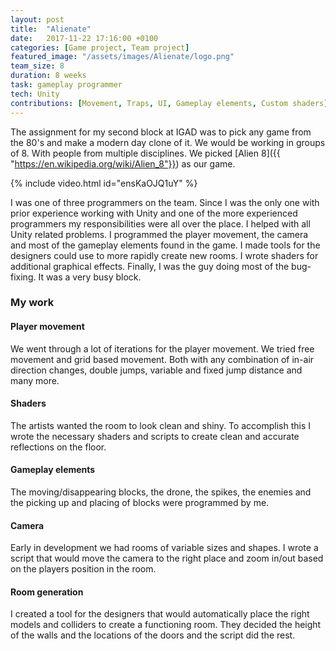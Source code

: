 ```yaml
---
layout: post
title:  "Alienate"
date:   2017-11-22 17:16:00 +0100
categories: [Game project, Team project]
featured_image: "/assets/images/Alienate/logo.png"
team_size: 8
duration: 8 weeks
task: gameplay programmer
tech: Unity
contributions: [Movement, Traps, UI, Gameplay elements, Custom shaders]
---
```


The assignment for my second block at IGAD was to pick any game from the 80's and make a modern day clone of it. We would be working in groups of 8. With people from multiple disciplines. We picked [Alien 8]({{ "https://en.wikipedia.org/wiki/Alien_8"}}) as our game.

<!--more-->

{% include video.html id="ensKaOJQ1uY" %}

I was one of three programmers on the team. Since I was the only one with prior experience working with Unity and one of the more experienced programmers my responsibilities were all over the place. I helped with all Unity related problems. I programmed the player movement, the camera and most of the gameplay elements found in the game. I made tools for the designers could use to more rapidly create new rooms. I wrote shaders for additional graphical effects. Finally, I was the guy doing most of the bug-fixing. It was a very busy block.
<h3>My work</h3>
<h4>Player movement</h4>
We went through a lot of iterations for the player movement. We tried free movement and grid based movement. Both with any combination of in-air direction changes, double jumps, variable and fixed jump distance and many more.
<h4>Shaders</h4>
The artists wanted the room to look clean and shiny. To accomplish this I wrote the necessary shaders and scripts to create clean and accurate reflections on the floor.
<h4>Gameplay elements</h4>
The moving/disappearing blocks, the drone, the spikes, the enemies and the picking up and placing of blocks were programmed by me.
<h4>Camera</h4>
Early in development we had rooms of variable sizes and shapes. I wrote a script that would move the camera to the right place and zoom in/out based on the players position in the room.
<h4>Room generation</h4>
I created a tool for the designers that would automatically place the right models and colliders to create a functioning room. They decided the height of the walls and the locations of the doors and the script did the rest.
